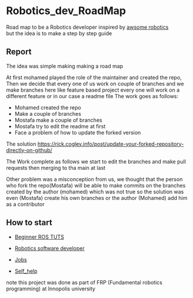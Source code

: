 # Robotics_dev_RoadMap
Road map to be a Robotics developer
inspired by [awsome robotics](https://github.com/kiloreux/awesome-robotics) <br/>
but the idea is to make a step by step guide
## Report
The idea was simple making making a road map

At first mohamed played the role of the maintainer and created the repo, Then we decide that every one of us work on couple of branches and we make branches here like  feature based project every one will work on a different feature or in our case a readme file
The work goes as follows:
* Mohamed created the repo
* Make a couple of branches
* Mostafa make a couple of branches
* Mostafa try to edit the readme at first
* Face a problem of how to update the forked version

The solution
https://rick.cogley.info/post/update-your-forked-repository-directly-on-github/

The Work complete as follows we start to edit the branches and make pull requests then merging to tha main at last 

Other problem was a misconception from us, we thought that the person who fork the repo(Mostafa) will be able to make commits on the branches created by the author (mohamed) which was not true so the solution was even (Mostafa) create his own branches or the author (Mohamed) add him as a contributor
## How to start
* [Beginner ROS TUTS](https://github.com/mohamedsayed18/Robotics_dev_RoadMap/blob/master/Beginners.md.txt)

* [Robotics software developer](https://github.com/mohamedsayed18/Robotics_dev_RoadMap/blob/master/Dev.md)

* [Jobs](https://github.com/mohamedsayed18/Robotics_dev_RoadMap/blob/master/Jobs.md)

* [Self_help](https://github.com/mohamedsayed18/Robotics_dev_RoadMap/blob/master/self.md)


 note this project was done as part of FRP (Fundamental robotics programming) at Innopolis university
